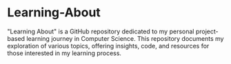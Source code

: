 # Learning-About
"Learning About" is a GitHub repository dedicated to my personal project-based learning journey in Computer Science. This repository documents my exploration of various topics, offering insights, code, and resources for those interested in my learning process.
